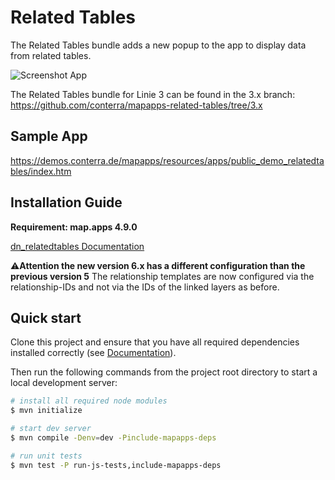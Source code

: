 # Related Tables

The Related Tables bundle adds a new popup to the app to display data from related tables.

![Screenshot App](https://github.com/conterra/mapapps-related-tables/blob/main/screenshot.JPG)

The Related Tables bundle for Linie 3 can be found in the 3.x branch:
https://github.com/conterra/mapapps-related-tables/tree/3.x

## Sample App
https://demos.conterra.de/mapapps/resources/apps/public_demo_relatedtables/index.htm

## Installation Guide
**Requirement: map.apps 4.9.0**

[dn_relatedtables Documentation](https://github.com/conterra/mapapps-related-tables/tree/master/src/main/js/bundles/dn_relatedtables)

⚠️**Attention the new version 6.x has a different configuration than the previous version 5**
The relationship templates are now configured via the relationship-IDs and not via the IDs of the linked layers as before.

## Quick start

Clone this project and ensure that you have all required dependencies installed correctly (see [Documentation](https://docs.conterra.de/en/mapapps/latest/developersguide/getting-started/set-up-development-environment.html)).

Then run the following commands from the project root directory to start a local development server:

```bash
# install all required node modules
$ mvn initialize

# start dev server
$ mvn compile -Denv=dev -Pinclude-mapapps-deps

# run unit tests
$ mvn test -P run-js-tests,include-mapapps-deps
```
